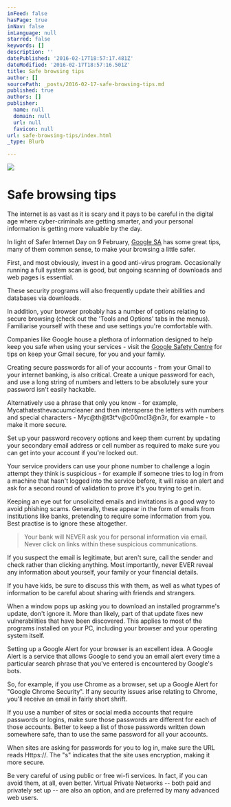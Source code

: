 ```yaml
---
inFeed: false
hasPage: true
inNav: false
inLanguage: null
starred: false
keywords: []
description: ''
datePublished: '2016-02-17T18:57:17.481Z'
dateModified: '2016-02-17T18:57:16.501Z'
title: Safe browsing tips
author: []
sourcePath: _posts/2016-02-17-safe-browsing-tips.md
published: true
authors: []
publisher:
  name: null
  domain: null
  url: null
  favicon: null
url: safe-browsing-tips/index.html
_type: Blurb

---
```

![](https://the-grid-user-content.s3-us-west-2.amazonaws.com/825028f3-13d4-490e-b3e5-d6ef7bc6d3d3.jpg)

# Safe browsing tips

The internet is as vast as it is scary and it pays to be careful in the digital age where cyber-criminals are getting smarter, and your personal information is getting more valuable by the day.

In light of Safer Internet Day on 9 February, [Google SA][0] has some great tips, many of them common sense, to make your browsing a little safer.

First, and most obviously, invest in a good anti-virus program. Occasionally running a full system scan is good, but ongoing scanning of downloads and web pages is essential.

These security programs will also frequently update their abilities and databases via downloads.

In addition, your browser probably has a number of options relating to secure browsing (check out the 'Tools and Options' tabs in the menus). Familiarise yourself with these and use settings you're comfortable with.

Companies like Google house a plethora of information designed to help keep you safe when using your services - visit the [Google Safety Centre][1] for tips on keep your Gmail secure, for you and your family.

Creating secure passwords for all of your accounts - from your Gmail to your internet banking, is also critical. Create a unique password for each, and use a long string of numbers and letters to be absolutely sure your password isn't easily hackable.

Alternatively use a phrase that only you know - for example, Mycathatesthevacuumcleaner and then intersperse the letters with numbers and special characters - Myc@th@t3t\*v@c00mcl3@n3r, for example - to make it more secure.

Set up your password recovery options and keep them current by updating your secondary email address or cell number as required to make sure you can get into your account if you're locked out.

Your service providers can use your phone number to challenge a login attempt they think is suspicious - for example if someone tries to log in from a machine that hasn't logged into the service before, it will raise an alert and ask for a second round of validation to prove it's you trying to get in.

Keeping an eye out for unsolicited emails and invitations is a good way to avoid phishing scams. Generally, these appear in the form of emails from institutions like banks, pretending to require some information from you. Best practise is to ignore these altogether.

> Your bank will NEVER ask you for personal information via email. Never click on links within these suspicious communications.

If you suspect the email is legitimate, but aren't sure, call the sender and check rather than clicking anything. Most importantly, never EVER reveal any information about yourself, your family or your financial details.

If you have kids, be sure to discuss this with them, as well as what types of information to be careful about sharing with friends and strangers.

When a window pops up asking you to download an installed programme's update, don't ignore it. More than likely, part of that update fixes new vulnerabilities that have been discovered. This applies to most of the programs installed on your PC, including your browser and your operating system itself.

Setting up a Google Alert for your browser is an excellent idea. A Google Alert is a service that allows Google to send you an email alert every time a particular search phrase that you've entered is encountered by Google's bots. 

So, for example, if you use Chrome as a browser, set up a Google Alert for "Google Chrome Security". If any security issues arise relating to Chrome, you'll receive an email in fairly short shrift.

If you use a number of sites or social media accounts that require passwords or logins, make sure those passwords are different for each of those accounts. Better to keep a list of those passwords written down somewhere safe, than to use the same password for all your accounts.

When sites are asking for passwords for you to log in, make sure the URL reads Https://. The "s" indicates that the site uses encryption, making it more secure.

Be very careful of using public or free wi-fi services. In fact, if you can avoid them, at all, even better. Virtual Private Networks -- both paid and privately set up -- are also an option, and are preferred by many advanced web users.

[0]: https://www.google.co.za/
[1]: http://www.google.co.za/safetycenter/